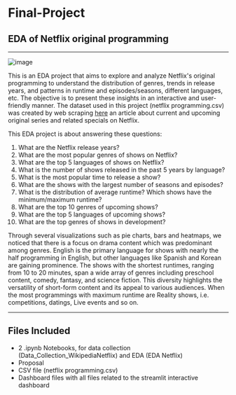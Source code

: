 # Final-Project

## EDA of Netflix original programming
---

![image](https://github.com/user-attachments/assets/ba1b8fad-6084-46b4-87a5-b0e2a3b4e9ba)


This is an EDA project that aims to explore and analyze Netflix's original programming to understand the distribution of genres, trends in release years, and patterns in runtime and episodes/seasons, different languages, etc. The objective is to present these insights in an interactive and user-friendly manner. The dataset used in this project (netflix programming.csv) was created by web scraping [here](https://en.wikipedia.org/wiki/List_of_Netflix_original_programming) an article about current and upcoming original series and related specials on Netflix.

This EDA project is about answering these questions:

  1. What are the Netflix release years?
  2. What are the most popular genres of shows on Netflix?
  3. What are the top 5 languages of shows on Netflix?
  4. What is the number of shows released in the past 5 years by language?
  5. What is the most popular time to release a show?
  6. What are the shows with the largest number of seasons and episodes?
  7. What is the distribution of average runtime? Which shows have the minimum/maximum runtime?
  8. What are the top 10 genres of upcoming shows?
  9. What are the top 5 languages of upcoming shows?
  10. What are the top genres of shows in development?


Through several visualizations such as pie charts, bars and heatmaps, we noticed that there is a focus on drama content which was predominant among genres. English is the primary language for shows with nearly the half programming in English, but other languages like Spanish and Korean are gaining prominence. The shows with the shortest runtimes, ranging from 10 to 20 minutes, span a wide array of genres including preschool content, comedy, fantasy, and science fiction. This diversity highlights the versatility of short-form content and its appeal to various audiences. When the most programmings with maximum runtime are Reality shows, i.e. competitions, datings, Live events and so on.

---

## Files Included

  - 2 .ipynb Notebooks, for data collection (Data_Collection_WikipediaNetflix) and EDA (EDA Netflix)
  - Proposal
  - CSV file (netflix programming.csv)
  - Dashboard files with all files related to the streamlit interactive dashboard

